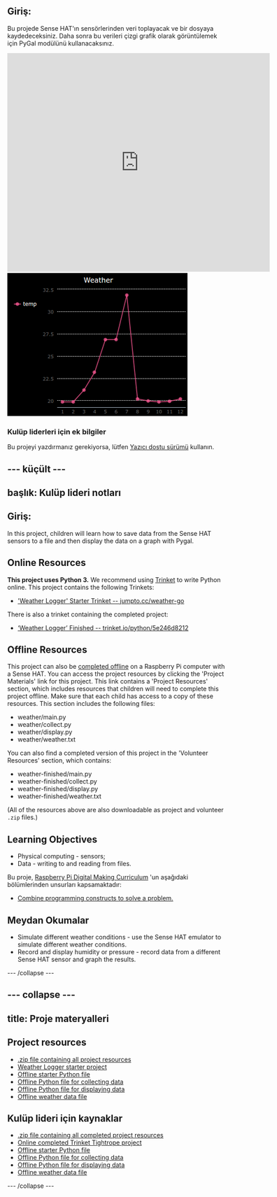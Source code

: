 ## Giriş:

Bu projede Sense HAT'ın sensörlerinden veri toplayacak ve bir dosyaya kaydedeceksiniz. Daha sonra bu verileri çizgi grafik olarak görüntülemek için PyGal modülünü kullanacaksınız.

<div class="trinket">
  <iframe src="https://trinket.io/embed/python/5e246d8212?outputOnly=true&start=result" width="600" height="500" frameborder="0" marginwidth="0" marginheight="0" allowfullscreen mark="crwd-mark">
</iframe> <img src="images/weather-final.png" />
</div>

### Kulüp liderleri için ek bilgiler

Bu projeyi yazdırmanız gerekiyorsa, lütfen [Yazıcı dostu sürümü](https://projects.raspberrypi.org/en/projects/weather-logger/print) kullanın.

## \--- küçült \---

## başlık: Kulüp lideri notları

## Giriş:

In this project, children will learn how to save data from the Sense HAT sensors to a file and then display the data on a graph with Pygal.

## Online Resources

**This project uses Python 3.** We recommend using [Trinket](https://trinket.io/) to write Python online. This project contains the following Trinkets:

* ['Weather Logger' Starter Trinket -- jumpto.cc/weather-go](http://jumpto.cc/weather-go)

There is also a trinket containing the completed project:

* [‘Weather Logger’ Finished -- trinket.io/python/5e246d8212](https://trinket.io/python/5e246d8212)

## Offline Resources

This project can also be [completed offline](https://www.codeclubprojects.org/en-GB/resources/physical-sense-hat/) on a Raspberry Pi computer with a Sense HAT. You can access the project resources by clicking the 'Project Materials' link for this project. This link contains a 'Project Resources' section, which includes resources that children will need to complete this project offline. Make sure that each child has access to a copy of these resources. This section includes the following files:

* weather/main.py
* weather/collect.py
* weather/display.py
* weather/weather.txt

You can also find a completed version of this project in the 'Volunteer Resources' section, which contains:

* weather-finished/main.py
* weather-finished/collect.py
* weather-finished/display.py
* weather-finished/weather.txt

(All of the resources above are also downloadable as project and volunteer `.zip` files.)

## Learning Objectives

* Physical computing - sensors;
* Data - writing to and reading from files.

Bu proje, [Raspberry Pi Digital Making Curriculum](http://rpf.io/curriculum) 'un aşağıdaki bölümlerinden unsurları kapsamaktadır:

* [Combine programming constructs to solve a problem.](https://www.raspberrypi.org/curriculum/programming/builder)

## Meydan Okumalar

* Simulate different weather conditions - use the Sense HAT emulator to simulate different weather conditions. 
* Record and display humidity or pressure - record data from a different Sense HAT sensor and graph the results. 

\--- /collapse \---

## \--- collapse \---

## title: Proje materyalleri

## Project resources

* [.zip file containing all project resources](resources/weather-logger-project-resources.zip)
* [Weather Logger starter project](http://jumpto.cc/weather-go)
* [Offline starter Python file](resources/weather-logger-main.py)
* [Offline Python file for collecting data](resources/weather-logger-collect.py)
* [Offline Python file for displaying data](resources/weather-logger-display.py)
* [Offline weather data file](resources/weather--loggerweather.txt)

## Kulüp lideri için kaynaklar

* [.zip file containing all completed project resources](resources/weather-logger-volunteer-resources.zip)
* [Online completed Trinket Tightrope project](https://trinket.io/python/5e246d8212)
* [Offline starter Python file](resources/weather-logger-finished-main.py)
* [Offline Python file for collecting data](resources/weather-logger-finished-collect.py)
* [Offline Python file for displaying data](resources/weather-logger-finished-display.py)
* [Offline weather data file](resources/weather-logger-finished-weather.txt)

\--- /collapse \---